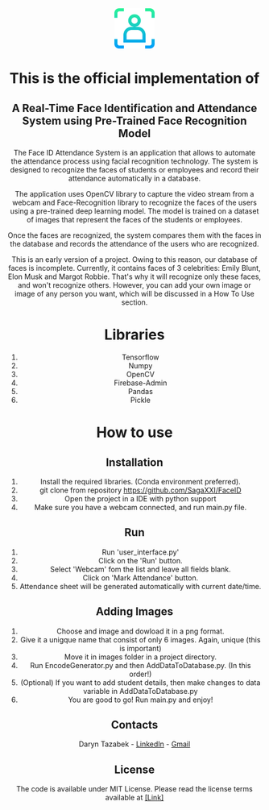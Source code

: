 <div align="center">
  <a href="https://github.com/SagaXXI/FaceID">
    <img src="logo.png" alt="Logo" width="80" height="80">
  </a>

# This is the official implementation of

## A Real-Time Face Identification and Attendance System using Pre-Trained Face Recognition Model

The Face ID Attendance System is an application that allows to automate the attendance process using facial recognition technology. The system is designed to recognize the faces of students or employees and record their attendance automatically in a database.

The application uses OpenCV library to capture the video stream from a webcam and Face-Recognition library to recognize the faces of the users using a pre-trained deep learning model. The model is trained on a dataset of images that represent the faces of the students or employees.

Once the faces are recognized, the system compares them with the faces in the database and records the attendance of the users who are recognized.

This is an early version of a project. Owing to this reason, our database of faces is incomplete. Currently, it contains faces of 3 celebrities: Emily Blunt, Elon Musk and Margot Robbie.
That's why it will recognize only these faces, and won't recognize others. However, you can add your own image or image of any person you want, which will be discussed in a How To Use section.

# Libraries
1. Tensorflow
2. Numpy
3. OpenCV
4. Firebase-Admin
5. Pandas
6. Pickle


# How to use

## Installation
1. Install the required libraries. (Conda environment preferred).
2. git clone from repository https://github.com/SagaXXI/FaceID
3. Open the project in a IDE with python support
4. Make sure you have a webcam connected, and run main.py file.


## Run
1. Run 'user_interface.py'
2. Click on the 'Run' button.
3. Select 'Webcam' fom the list and leave all fields blank.
4. Click on 'Mark Attendance' button.
5. Attendance sheet will be generated automatically with current date/time.

## Adding Images
1. Choose and image and dowload it in a png format.
2. Give it a unigque name that consist of only 6 images. Again, unique (this is important)
3. Move it in images folder in a project directory.
4. Run EncodeGenerator.py and then AddDataToDatabase.py. (In this order!)
5. (Optional) If you want to add student details, then make changes to data variable in AddDataToDatabase.py
6. You are good to go! Run main.py and enjoy!


## Contacts
Daryn Tazabek - [LinkedIn](https://www.linkedin.com/in/daryn-tazabek-409100241/) - [Gmail](daryntazabek791@gmail.com)


## License

The code is available under MIT License. Please read the license terms available at [[Link]]()

